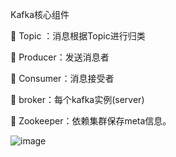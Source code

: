 Kafka核心组件

	Topic ：消息根据Topic进行归类

	Producer：发送消息者

	Consumer：消息接受者

	broker：每个kafka实例(server)

	Zookeeper：依赖集群保存meta信息。

![image](https://github.com/tang-engineer/Bigdata-learn/blob/master/Kafka/images/Kafka%E6%9E%B6%E6%9E%84.png)
